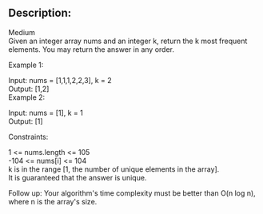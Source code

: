 ## Description:  
Medium  
Given an integer array nums and an integer k, return the k most frequent elements. You may return the answer in any order.  

 

Example 1:  

Input: nums = [1,1,1,2,2,3], k = 2  
Output: [1,2]  
Example 2:  

Input: nums = [1], k = 1  
Output: [1]  
 

Constraints:  

1 <= nums.length <= 105  
-104 <= nums[i] <= 104  
k is in the range [1, the number of unique elements in the array].  
It is guaranteed that the answer is unique.  
 

Follow up: Your algorithm's time complexity must be better than O(n log n), where n is the array's size.  
